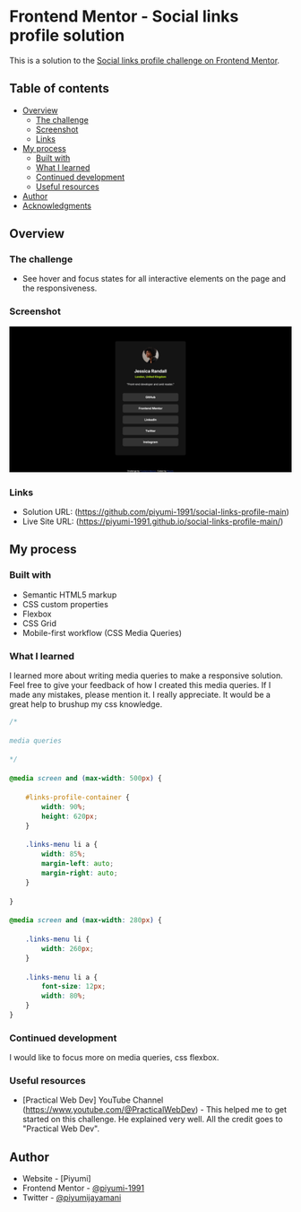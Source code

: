 # Frontend Mentor - Social links profile solution

This is a solution to the [Social links profile challenge on Frontend Mentor](https://www.frontendmentor.io/challenges/social-links-profile-UG32l9m6dQ).

## Table of contents

- [Overview](#overview)
  - [The challenge](#the-challenge)
  - [Screenshot](#screenshot)
  - [Links](#links)
- [My process](#my-process)
  - [Built with](#built-with)
  - [What I learned](#what-i-learned)
  - [Continued development](#continued-development)
  - [Useful resources](#useful-resources)
- [Author](#author)
- [Acknowledgments](#acknowledgments)

## Overview

### The challenge

- See hover and focus states for all interactive elements on the page and the responsiveness.

### Screenshot

![](./Screenshot.png)

### Links

- Solution URL: (https://github.com/piyumi-1991/social-links-profile-main)
- Live Site URL: (https://piyumi-1991.github.io/social-links-profile-main/)

## My process

### Built with

- Semantic HTML5 markup
- CSS custom properties
- Flexbox
- CSS Grid
- Mobile-first workflow (CSS Media Queries)

### What I learned

I learned more about writing media queries to make a responsive solution. Feel free to give your feedback of how I created this media queries. If I made any mistakes, please mention it. I really appreciate. It would be a great help to brushup my css knowledge.

```css
/* 

media queries

*/

@media screen and (max-width: 500px) {

    #links-profile-container {
        width: 90%;
        height: 620px;
    }

    .links-menu li a {
        width: 85%;
        margin-left: auto;
        margin-right: auto;
    }

}

@media screen and (max-width: 280px) {

    .links-menu li {
        width: 260px;
    }

    .links-menu li a {
        font-size: 12px;
        width: 80%;
    }
}
```

### Continued development

I would like to focus more on media queries, css flexbox.

### Useful resources

- [Practical Web Dev] YouTube Channel (https://www.youtube.com/@PracticalWebDev) - This helped me to get started on this challenge. He explained very well. All the credit goes to "Practical Web Dev".

## Author

- Website - [Piyumi]
- Frontend Mentor - [@piyumi-1991](https://www.frontendmentor.io/profile/piyumi-1991)
- Twitter - [@piyumijayamani](https://x.com/piyumijayamani)

